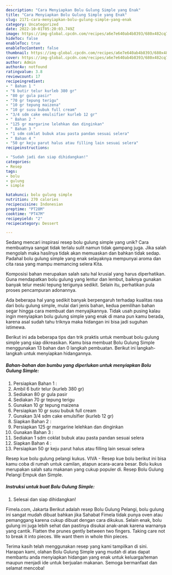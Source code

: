 ```yaml
---
description: "Cara Menyiapkan Bolu Gulung Simple yang Enak"
title: "Cara Menyiapkan Bolu Gulung Simple yang Enak"
slug: 2171-cara-menyiapkan-bolu-gulung-simple-yang-enak
category: Uncategorized
date: 2022-10-01T05:20:03.749Z
image: https://img-global.cpcdn.com/recipes/a6e7e640ab4b8393/680x482cq70/bolu-gulung-simple-foto-resep-utama.jpg
hideToc: false
enableToc: true
enableTocContent: false
thumbnail: https://img-global.cpcdn.com/recipes/a6e7e640ab4b8393/680x482cq70/bolu-gulung-simple-foto-resep-utama.jpg
cover: https://img-global.cpcdn.com/recipes/a6e7e640ab4b8393/680x482cq70/bolu-gulung-simple-foto-resep-utama.jpg
author: Admin
authorAv: notfound
ratingvalue: 3.8
reviewcount: 17
recipeingredient:
- " Bahan 1 "
- "6 butir telur kurleb 380 gr"
- "80 gr gula pasir"
- "70 gr tepung terigu"
- "10 gr tepung maizena"
- "10 gr susu bubuk full cream"
- "3/4 sdm cake emulsifier kurleb 12 gr"
- " Bahan 2 "
- "125 gr margarine lelehkan dan dinginkan"
- " Bahan 3 "
- "1 sdm coklat bubuk atau pasta pandan sesuai selera"
- " Bahan 4 "
- "50 gr keju parut halus atau filling lain sesuai selera"
recipeinstructions:

- "Sudah jadi dan siap dihidangkan!"
categories:
- Resep
tags:
- bolu
- gulung
- simple

katakunci: bolu gulung simple 
nutrition: 270 calories
recipecuisine: Indonesian
preptime: "PT28M"
cooktime: "PT47M"
recipeyield: "2"
recipecategory: Dessert

---
```





Sedang mencari inspirasi resep bolu gulung simple yang unik? Cara membuatnya sangat tidak terlalu sulit namun tidak gampang juga. Jika salah mengolah maka hasilnya tidak akan memuaskan dan bahkan tidak sedap. Padahal bolu gulung simple yang enak selayaknya mempunyai aroma dan cita rasa yang mampu memancing selera Kita.





Komposisi bahan merupakan salah satu hal krusial yang harus diperhatikan. Guna mendapatkan bolu gulung yang lentur dan lembut, baiknya gunakan banyak telur meski tepung terigunya sedikit. Selain itu, perhatikan pula proses pencampuran adonannya.

Ada beberapa hal yang sedikit banyak berpengaruh terhadap kualitas rasa dari bolu gulung simple, mulai dari jenis bahan, kedua pemilihan bahan segar hingga cara membuat dan menyajikannya. Tidak usah pusing kalau ingin menyiapkan bolu gulung simple yang enak di mana pun kamu berada, karena asal sudah tahu triknya maka hidangan ini bisa jadi suguhan istimewa.






Berikut ini ada beberapa tips dan trik praktis untuk membuat bolu gulung simple yang siap dikreasikan. Kamu bisa membuat Bolu Gulung Simple menggunakan 13 bahan dan 0 langkah pembuatan. Berikut ini langkah-langkah untuk menyiapkan hidangannya.

<!--inarticleads1-->

##### Bahan-bahan dan bumbu yang diperlukan untuk menyiapkan Bolu Gulung Simple:

1. Persiapkan  Bahan 1 :
1. Ambil 6 butir telur (kurleb 380 gr)
1. Sediakan 80 gr gula pasir
1. Sediakan 70 gr tepung terigu
1. Gunakan 10 gr tepung maizena
1. Persiapkan 10 gr susu bubuk full cream
1. Gunakan 3/4 sdm cake emulsifier (kurleb 12 gr)
1. Siapkan  Bahan 2 :
1. Persiapkan 125 gr margarine lelehkan dan dinginkan
1. Gunakan  Bahan 3 :
1. Sediakan 1 sdm coklat bubuk atau pasta pandan sesuai selera
1. Siapkan  Bahan 4 :
1. Persiapkan 50 gr keju parut halus atau filling lain sesuai selera


Resep kue bolu gulung pelangi kukus. VIVA - Resep kue bolu berikut ini bisa kamu coba di rumah untuk camilan, atapun acara-acara besar. Bolu kukus merupakan salah satu makanan yang cukup populer di. Resep Bolu Gulung Pelangi Empuk dan Simple. 

<!--inarticleads2-->

##### Instruksi untuk buat Bolu Gulung Simple:


1. Selesai dan siap dihidangkan!

Fimela.com, Jakarta Berikut adalah resep Bolu Gulung Pelangi, bolu gulung ini sangat mudah dibuat bahkan jika Sahabat Fimela tidak punya oven atau pemanggang karena cukup dibuat dengan cara dikukus. Selain enak, bolu gulung ini juga lebih sehat dan pastinya disukai anak-anak karena warnanya yang cantik. Flatten the prunes gently between two fingers. Taking care not to break it into pieces. We want them in whole thin pieces. 

Terima kasih telah menggunakan resep yang kami tampilkan di sini. Harapan kami, olahan Bolu Gulung Simple yang mudah di atas dapat membantu anda menyiapkan hidangan yang enak untuk keluarga/teman maupun menjadi ide untuk berjualan makanan. Semoga bermanfaat dan selamat mencoba!
